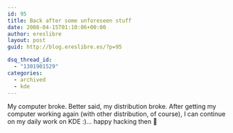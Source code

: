 ```yaml
---
id: 95
title: Back after some unforeseen stuff
date: 2008-04-15T01:10:06+00:00
author: ereslibre
layout: post
guid: http://blog.ereslibre.es/?p=95

dsq_thread_id:
  - "1301901529"
categories:
  - archived
  - kde
---
```

My computer broke. Better said, my distribution broke. After getting my computer working again (with other distribution, of course), I can continue on my daily work on KDE :)&#8230; happy hacking then 🙂
